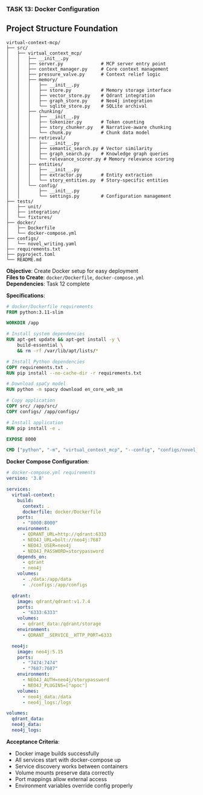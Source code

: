 ### TASK 13: Docker Configuration

## Project Structure Foundation

```
virtual-context-mcp/
├── src/
│   ├── virtual_context_mcp/
│   │   ├── __init__.py
│   │   ├── server.py              # MCP server entry point
│   │   ├── context_manager.py     # Core context management
│   │   ├── pressure_valve.py      # Context relief logic
│   │   ├── memory/
│   │   │   ├── __init__.py
│   │   │   ├── store.py           # Memory storage interface
│   │   │   ├── vector_store.py    # Qdrant integration
│   │   │   ├── graph_store.py     # Neo4j integration
│   │   │   └── sqlite_store.py    # SQLite archival
│   │   ├── chunking/
│   │   │   ├── __init__.py
│   │   │   ├── tokenizer.py       # Token counting
│   │   │   ├── story_chunker.py   # Narrative-aware chunking
│   │   │   └── chunk.py           # Chunk data model
│   │   ├── retrieval/
│   │   │   ├── __init__.py
│   │   │   ├── semantic_search.py # Vector similarity
│   │   │   ├── graph_search.py    # Knowledge graph queries
│   │   │   └── relevance_scorer.py # Memory relevance scoring
│   │   ├── entities/
│   │   │   ├── __init__.py
│   │   │   ├── extractor.py       # Entity extraction
│   │   │   └── story_entities.py  # Story-specific entities
│   │   └── config/
│   │       ├── __init__.py
│   │       └── settings.py        # Configuration management
├── tests/
│   ├── unit/
│   ├── integration/
│   └── fixtures/
├── docker/
│   ├── Dockerfile
│   └── docker-compose.yml
├── configs/
│   └── novel_writing.yaml
├── requirements.txt
├── pyproject.toml
└── README.md
```

**Objective**: Create Docker setup for easy deployment  
**Files to Create**: `docker/Dockerfile`, `docker-compose.yml`  
**Dependencies**: Task 12 complete

**Specifications**:

```dockerfile
# docker/Dockerfile requirements
FROM python:3.11-slim

WORKDIR /app

# Install system dependencies
RUN apt-get update && apt-get install -y \
    build-essential \
    && rm -rf /var/lib/apt/lists/*

# Install Python dependencies
COPY requirements.txt .
RUN pip install --no-cache-dir -r requirements.txt

# Download spaCy model
RUN python -m spacy download en_core_web_sm

# Copy application
COPY src/ /app/src/
COPY configs/ /app/configs/

# Install application
RUN pip install -e .

EXPOSE 8000

CMD ["python", "-m", "virtual_context_mcp", "--config", "configs/novel_writing.yaml"]
```

**Docker Compose Configuration**:

```yaml
# docker-compose.yml requirements
version: '3.8'

services:
  virtual-context:
    build: 
      context: .
      dockerfile: docker/Dockerfile
    ports:
      - "8000:8000"
    environment:
      - QDRANT_URL=http://qdrant:6333
      - NEO4J_URL=bolt://neo4j:7687
      - NEO4J_USER=neo4j
      - NEO4J_PASSWORD=storypassword
    depends_on:
      - qdrant
      - neo4j
    volumes:
      - ./data:/app/data
      - ./configs:/app/configs

  qdrant:
    image: qdrant/qdrant:v1.7.4
    ports:
      - "6333:6333"
    volumes:
      - qdrant_data:/qdrant/storage
    environment:
      - QDRANT__SERVICE__HTTP_PORT=6333

  neo4j:
    image: neo4j:5.15
    ports:
      - "7474:7474"
      - "7687:7687"
    environment:
      - NEO4J_AUTH=neo4j/storypassword
      - NEO4J_PLUGINS=["apoc"]
    volumes:
      - neo4j_data:/data
      - neo4j_logs:/logs

volumes:
  qdrant_data:
  neo4j_data:
  neo4j_logs:
```

**Acceptance Criteria**:

- Docker image builds successfully
- All services start with docker-compose up
- Service discovery works between containers
- Volume mounts preserve data correctly
- Port mappings allow external access
- Environment variables override config properly